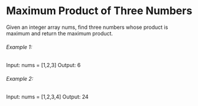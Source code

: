 # Maximum Product of Three Numbers

Given an integer array nums, find three numbers whose product is maximum and return the maximum product.

###### Example 1:

Input: nums = [1,2,3]
Output: 6

###### Example 2:

Input: nums = [1,2,3,4]
Output: 24